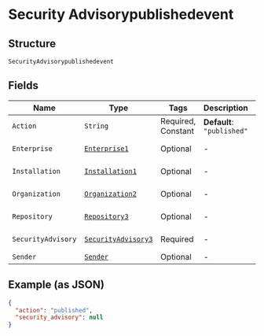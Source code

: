 
# Security Advisorypublishedevent

## Structure

`SecurityAdvisorypublishedevent`

## Fields

| Name | Type | Tags | Description | Getter | Setter |
|  --- | --- | --- | --- | --- | --- |
| `Action` | `String` | Required, Constant | **Default**: `"published"` | String getAction() | setAction(String action) |
| `Enterprise` | [`Enterprise1`](../../doc/models/enterprise-1.md) | Optional | - | Enterprise1 getEnterprise() | setEnterprise(Enterprise1 enterprise) |
| `Installation` | [`Installation1`](../../doc/models/installation-1.md) | Optional | - | Installation1 getInstallation() | setInstallation(Installation1 installation) |
| `Organization` | [`Organization2`](../../doc/models/organization-2.md) | Optional | - | Organization2 getOrganization() | setOrganization(Organization2 organization) |
| `Repository` | [`Repository3`](../../doc/models/repository-3.md) | Optional | - | Repository3 getRepository() | setRepository(Repository3 repository) |
| `SecurityAdvisory` | [`SecurityAdvisory3`](../../doc/models/security-advisory-3.md) | Required | - | SecurityAdvisory3 getSecurityAdvisory() | setSecurityAdvisory(SecurityAdvisory3 securityAdvisory) |
| `Sender` | [`Sender`](../../doc/models/sender.md) | Optional | - | Sender getSender() | setSender(Sender sender) |

## Example (as JSON)

```json
{
  "action": "published",
  "security_advisory": null
}
```

